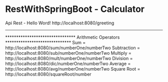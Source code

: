 # RestWithSpringBoot - Calculator

Api Rest - Hello Word!
http://localhost:8080/greeting

************************************************************************************
******************************** Arithmetic Operators ******************************
Sum = http://localhost:8080/sum/numberOne/numberTwo
Subtraction = http://localhost:8080/sub/numberOne/numberTwo
Multiply = http://localhost:8080/mult/numberOne/numberTwo
Division = http://localhost:8080/dic/numberOne/numberTwo
Average = http://localhost:8080/avg/numberOne/numberTwo
Square Root = http://localhost:8080/squareRoot/number

